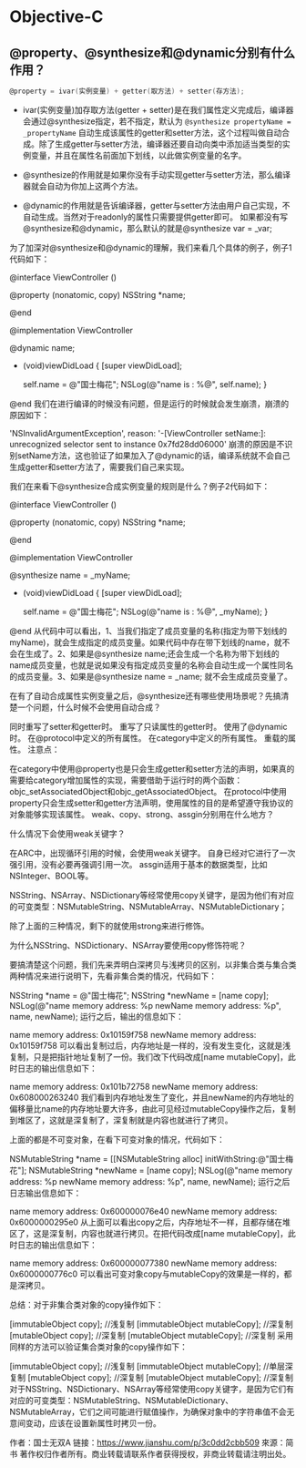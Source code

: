 # Objective-C



## @property、@synthesize和@dynamic分别有什么作用？
```objectivec
@property = ivar(实例变量) + getter(取方法) + setter(存方法);
```
- ivar(实例变量)加存取方法(getter + setter)是在我们属性定义完成后，编译器会通过@synthesize指定，若不指定，默认为 `@synthesize propertyName = _propertyName`
自动生成该属性的getter和setter方法，这个过程叫做自动合成。除了生成getter与setter方法，编译器还要自动向类中添加适当类型的实例变量，并且在属性名前面加下划线，以此做实例变量的名字。

- @synthesize的作用就是如果你没有手动实现getter与setter方法，那么编译器就会自动为你加上这两个方法。

- @dynamic的作用就是告诉编译器，getter与setter方法由用户自己实现，不自动生成。当然对于readonly的属性只需要提供getter即可。
如果都没有写@synthesize和@dynamic，那么默认的就是@synthesize var = _var;

为了加深对@synthesize和@dynamic的理解，我们来看几个具体的例子，例子1代码如下：

@interface ViewController ()

@property (nonatomic, copy) NSString *name;

@end

@implementation ViewController

@dynamic name;

- (void)viewDidLoad {
    [super viewDidLoad];

    self.name = @"国士梅花";
    NSLog(@"name is : %@", self.name);
}

@end
我们在进行编译的时候没有问题，但是运行的时候就会发生崩溃，崩溃的原因如下：

'NSInvalidArgumentException', reason: '-[ViewController setName:]: unrecognized selector sent to instance 0x7fd28dd06000'
崩溃的原因是不识别setName方法，这也验证了如果加入了@dynamic的话，编译系统就不会自己生成getter和setter方法了，需要我们自己来实现。

我们在来看下@synthesize合成实例变量的规则是什么？例子2代码如下：

@interface ViewController ()

@property (nonatomic, copy) NSString *name;

@end

@implementation ViewController

@synthesize name = _myName;

- (void)viewDidLoad {
    [super viewDidLoad];

    self.name = @"国士梅花";
    NSLog(@"name is : %@", _myName);
}

@end
从代码中可以看出，1、当我们指定了成员变量的名称(指定为带下划线的myName)，就会生成指定的成员变量。如果代码中存在带下划线的name，就不会在生成了。2、如果是@synthesize name;还会生成一个名称为带下划线的name成员变量，也就是说如果没有指定成员变量的名称会自动生成一个属性同名的成员变量。3、如果是@synthesize name = _name; 就不会生成成员变量了。

在有了自动合成属性实例变量之后，@synthesize还有哪些使用场景呢？先搞清楚一个问题，什么时候不会使用自动合成？

同时重写了setter和getter时。
重写了只读属性的getter时。
使用了@dynamic时。
在@protocol中定义的所有属性。
在category中定义的所有属性。
重载的属性。
注意点：

在category中使用@property也是只会生成getter和setter方法的声明，如果真的需要给category增加属性的实现，需要借助于运行时的两个函数：objc_setAssociatedObject和objc_getAssociatedObject。
在protocol中使用property只会生成setter和getter方法声明，使用属性的目的是希望遵守我协议的对象能够实现该属性。
weak、copy、strong、assgin分别用在什么地方？

什么情况下会使用weak关键字？

在ARC中，出现循环引用的时候，会使用weak关键字。
自身已经对它进行了一次强引用，没有必要再强调引用一次。
assgin适用于基本的数据类型，比如NSInteger、BOOL等。

NSString、NSArray、NSDictionary等经常使用copy关键字，是因为他们有对应的可变类型：NSMutableString、NSMutableArray、NSMutableDictionary；

除了上面的三种情况，剩下的就使用strong来进行修饰。

为什么NSString、NSDictionary、NSArray要使用copy修饰符呢？

要搞清楚这个问题，我们先来弄明白深拷贝与浅拷贝的区别，以非集合类与集合类两种情况来进行说明下，先看非集合类的情况，代码如下：

NSString *name = @"国士梅花";
NSString *newName = [name copy];
NSLog(@"name memory address: %p newName memory address: %p", name, newName);
运行之后，输出的信息如下：

name memory address: 0x10159f758 newName memory address: 0x10159f758
可以看出复制过后，内存地址是一样的，没有发生变化，这就是浅复制，只是把指针地址复制了一份。我们改下代码改成[name mutableCopy]，此时日志的输出信息如下：

name memory address: 0x101b72758 newName memory address: 0x608000263240
我们看到内存地址发生了变化，并且newName的内存地址的偏移量比name的内存地址要大许多，由此可见经过mutableCopy操作之后，复制到堆区了，这就是深复制了，深复制就是内容也就进行了拷贝。

上面的都是不可变对象，在看下可变对象的情况，代码如下：

NSMutableString *name = [[NSMutableString alloc] initWithString:@"国士梅花"];
NSMutableString *newName = [name copy];
NSLog(@"name memory address: %p newName memory address: %p", name, newName);
运行之后日志输出信息如下：

name memory address: 0x600000076e40 newName memory address: 0x6000000295e0
从上面可以看出copy之后，内存地址不一样，且都存储在堆区了，这是深复制，内容也就进行拷贝。在把代码改成[name mutableCopy]，此时日志的输出信息如下：

name memory address: 0x600000077380 newName memory address: 0x6000000776c0
可以看出可变对象copy与mutableCopy的效果是一样的，都是深拷贝。

总结：对于非集合类对象的copy操作如下：

[immutableObject copy]; //浅复制
[immutableObject mutableCopy]; //深复制
[mutableObject copy]; //深复制
[mutableObject mutableCopy]; //深复制
采用同样的方法可以验证集合类对象的copy操作如下：

[immutableObject copy]; //浅复制
[immutableObject mutableCopy]; //单层深复制
[mutableObject copy]; //深复制
[mutableObject mutableCopy]; //深复制
对于NSString、NSDictionary、NSArray等经常使用copy关键字，是因为它们有对应的可变类型：NSMutableString、NSMutableDictionary、NSMutableArray，它们之间可能进行赋值操作，为确保对象中的字符串值不会无意间变动，应该在设置新属性时拷贝一份。

作者：国士无双A
链接：https://www.jianshu.com/p/3c0dd2cbb509
來源：简书
著作权归作者所有。商业转载请联系作者获得授权，非商业转载请注明出处。